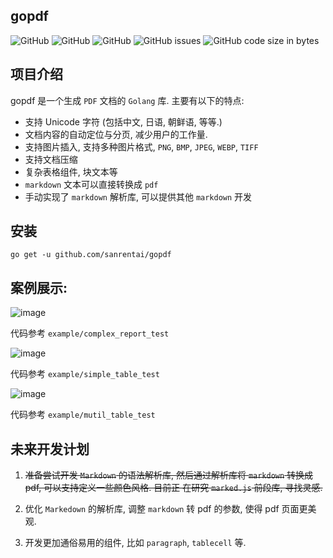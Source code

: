 ## gopdf

![GitHub](https://img.shields.io/github/v/release/sanrentai/gopdf)
![GitHub](https://img.shields.io/github/commit-activity/w/sanrentai/gopdf)
![GitHub](https://img.shields.io/github/license/sanrentai/gopdf)
![GitHub issues](https://img.shields.io/github/issues/sanrentai/gopdf)
![GitHub code size in bytes](https://img.shields.io/github/languages/code-size/sanrentai/gopdf)

## 项目介绍

gopdf 是一个生成 `PDF` 文档的 `Golang` 库. 主要有以下的特点:

- 支持 Unicode 字符 (包括中文, 日语, 朝鲜语, 等等.)
- 文档内容的自动定位与分页, 减少用户的工作量.
- 支持图片插入, 支持多种图片格式, `PNG`, `BMP`, `JPEG`, `WEBP`, `TIFF`
- 支持文档压缩
- 复杂表格组件, 块文本等
- `markdown` 文本可以直接转换成 `pdf`
- 手动实现了 `markdown` 解析库, 可以提供其他 `markdown` 开发

## 安装

```
go get -u github.com/sanrentai/gopdf
```

## 案例展示: 

![image](./example/pictures/example.png)

代码参考 `example/complex_report_test`

![image](./example/pictures/table.png)

代码参考 `example/simple_table_test`

![image](./example/pictures/mutil-table.png)

代码参考 `example/mutil_table_test`


## 未来开发计划

1. ~~准备尝试开发 `Markdown` 的语法解析库, 然后通过解析库将 `markdown` 转换成 pdf, 可以支持定义一些颜色风格. 目前正
在研究 `marked.js` 前段库, 寻找灵感.~~

2. 优化 `Markedown` 的解析库, 调整 `markdown` 转 pdf 的参数, 使得 pdf 页面更美观.

3. 开发更加通俗易用的组件, 比如 `paragraph`, `tablecell` 等.


